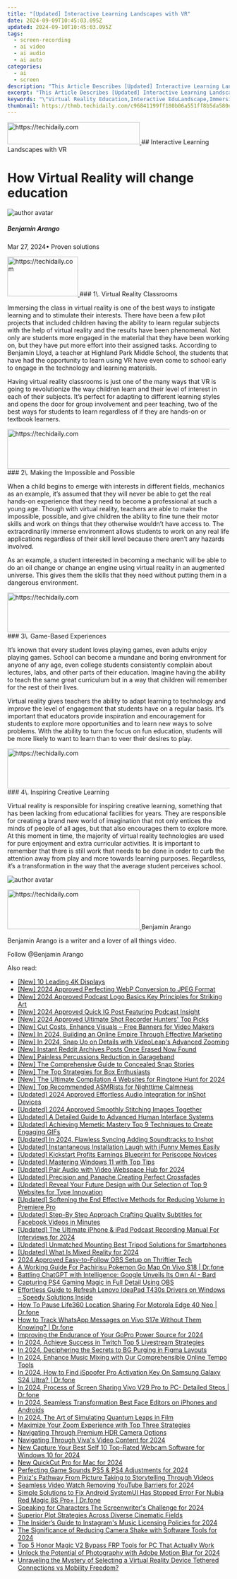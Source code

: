 ```yaml
---
title: "[Updated] Interactive Learning Landscapes with VR"
date: 2024-09-09T10:45:03.095Z
updated: 2024-09-10T10:45:03.095Z
tags: 
  - screen-recording
  - ai video
  - ai audio
  - ai auto
categories: 
  - ai
  - screen
description: "This Article Describes [Updated] Interactive Learning Landscapes with VR"
excerpt: "This Article Describes [Updated] Interactive Learning Landscapes with VR"
keywords: "\"Virtual Reality Education,Interactive EduLandscape,Immersive Learning,VR Teaching Tools,Engaging E-Learning,VirtuLearning Spaces,Dynamic VR Classrooms\""
thumbnail: https://thmb.techidaily.com/c96841199ff180b06a551ff8b5da580eafb5a9f0013849780e2ea631a72bda1d.jpg
---
```


<!-- affiliate ads begin -->
<a href="https://25home.pxf.io/c/5597632/2123474/16836" target="_top" id="2123474">
  <img src="//a.impactradius-go.com/display-ad/16836-2123474" border="0" alt="https://techidaily.com" width="300" height="50"/>
</a>
<img height="0" width="0" src="https://25home.pxf.io/i/5597632/2123474/16836" style="position:absolute;visibility:hidden;" border="0" />
<!-- affiliate ads end -->
## Interactive Learning Landscapes with VR

# How Virtual Reality will change education

![author avatar](https://images.wondershare.com/filmora/article-images/benjamin-arango-author.jpg)

##### Benjamin Arango

 Mar 27, 2024• Proven solutions

<!-- affiliate ads begin -->
<a href="https://aligracehair.sjv.io/c/5597632/2135410/19272" target="_top" id="2135410">
  <img src="//a.impactradius-go.com/display-ad/19272-2135410" border="0" alt="https://techidaily.com" width="160" height="90"/>
</a>
<img height="0" width="0" src="https://aligracehair.sjv.io/i/5597632/2135410/19272" style="position:absolute;visibility:hidden;" border="0" />
<!-- affiliate ads end -->
### 1\. Virtual Reality Classrooms

 Immersing the class in virtual reality is one of the best ways to instigate learning and to stimulate their interests. There have been a few pilot projects that included children having the ability to learn regular subjects with the help of virtual reality and the results have been phenomenal. Not only are students more engaged in the material that they have been working on, but they have put more effort into their assigned tasks. According to Benjamin Lloyd, a teacher at Highland Park Middle School, the students that have had the opportunity to learn using VR have even come to school early to engage in the technology and learning materials.

 Having virtual reality classrooms is just one of the many ways that VR is going to revolutionize the way children learn and their level of interest in each of their subjects. It’s perfect for adapting to different learning styles and opens the door for group involvement and peer teaching, two of the best ways for students to learn regardless of if they are hands-on or textbook learners.

<!-- affiliate ads begin -->
<a href="https://appsumo.8odi.net/c/5597632/2118322/7443" target="_top" id="2118322">
  <img src="//a.impactradius-go.com/display-ad/7443-2118322" border="0" alt="https://techidaily.com" width="728" height="90"/>
</a>
<img height="0" width="0" src="https://appsumo.8odi.net/i/5597632/2118322/7443" style="position:absolute;visibility:hidden;" border="0" />
<!-- affiliate ads end -->
### 2\. Making the Impossible and Possible

 When a child begins to emerge with interests in different fields, mechanics as an example, it’s assumed that they will never be able to get the real hands-on experience that they need to become a professional at such a young age. Though with virtual reality, teachers are able to make the impossible, possible, and give children the ability to fine tune their motor skills and work on things that they otherwise wouldn’t have access to. The extraordinarily immerse environment allows students to work on any real life applications regardless of their skill level because there aren’t any hazards involved.

 As an example, a student interested in becoming a mechanic will be able to do an oil change or change an engine using virtual reality in an augmented universe. This gives them the skills that they need without putting them in a dangerous environment.

<!-- affiliate ads begin -->
<a href="https://review-au.sjv.io/c/5597632/2135316/14409" target="_top" id="2135316">
  <img src="//a.impactradius-go.com/display-ad/14409-2135316" border="0" alt="https://techidaily.com" width="728" height="90"/>
</a>
<img height="0" width="0" src="https://review-au.sjv.io/i/5597632/2135316/14409" style="position:absolute;visibility:hidden;" border="0" />
<!-- affiliate ads end -->
### 3\. Game-Based Experiences

 It’s known that every student loves playing games, even adults enjoy playing games. School can become a mundane and boring environment for anyone of any age, even college students consistently complain about lectures, labs, and other parts of their education. Imagine having the ability to teach the same great curriculum but in a way that children will remember for the rest of their lives.

 Virtual reality gives teachers the ability to adapt learning to technology and improve the level of engagement that students have on a regular basis. It’s important that educators provide inspiration and encouragement for students to explore more opportunities and to learn new ways to solve problems. With the ability to turn the focus on fun education, students will be more likely to want to learn than to veer their desires to play.

<!-- affiliate ads begin -->
<a href="https://appsumo.8odi.net/c/5597632/2123727/7443" target="_top" id="2123727">
  <img src="//a.impactradius-go.com/display-ad/7443-2123727" border="0" alt="https://techidaily.com" width="728" height="90"/>
</a>
<img height="0" width="0" src="https://appsumo.8odi.net/i/5597632/2123727/7443" style="position:absolute;visibility:hidden;" border="0" />
<!-- affiliate ads end -->
### 4\. Inspiring Creative Learning

 Virtual reality is responsible for inspiring creative learning, something that has been lacking from educational facilities for years. They are responsible for creating a brand new world of imagination that not only entices the minds of people of all ages, but that also encourages them to explore more. At this moment in time, the majority of virtual reality technologies are used for pure enjoyment and extra curricular activities. It is important to remember that there is still work that needs to be done in order to curb the attention away from play and more towards learning purposes. Regardless, it’s a transformation in the way that the average student perceives school.

![author avatar](https://images.wondershare.com/filmora/article-images/benjamin-arango-author.jpg)

<!-- affiliate ads begin -->
<a href="https://aligracehair.sjv.io/c/5597632/2135355/19272" target="_top" id="2135355">
  <img src="//a.impactradius-go.com/display-ad/19272-2135355" border="0" alt="https://techidaily.com" width="300" height="90"/>
</a>
<img height="0" width="0" src="https://aligracehair.sjv.io/i/5597632/2135355/19272" style="position:absolute;visibility:hidden;" border="0" />
<!-- affiliate ads end -->
Benjamin Arango

Benjamin Arango is a writer and a lover of all things video.

Follow @Benjamin Arango


<ins class="adsbygoogle"
     style="display:block"
     data-ad-format="autorelaxed"
     data-ad-client="ca-pub-7571918770474297"
     data-ad-slot="1223367746"></ins>



<ins class="adsbygoogle"
     style="display:block"
     data-ad-client="ca-pub-7571918770474297"
     data-ad-slot="8358498916"
     data-ad-format="auto"
     data-full-width-responsive="true"></ins>






<span class="atpl-alsoreadstyle">Also read:</span>
<div><ul>
<li><a href="https://fox-hovers.techidaily.com/new-10-leading-4k-displays/"><u>[New] 10 Leading 4K Displays</u></a></li>
<li><a href="https://fox-hovers.techidaily.com/new-2024-approved-perfecting-webp-conversion-to-jpeg-format/"><u>[New] 2024 Approved Perfecting WebP Conversion to JPEG Format</u></a></li>
<li><a href="https://fox-hovers.techidaily.com/new-2024-approved-podcast-logo-basics-key-principles-for-striking-art/"><u>[New] 2024 Approved Podcast Logo Basics Key Principles for Striking Art</u></a></li>
<li><a href="https://fox-hovers.techidaily.com/new-2024-approved-quick-ig-post-featuring-podcast-insight/"><u>[New] 2024 Approved Quick IG Post Featuring Podcast Insight</u></a></li>
<li><a href="https://fox-hovers.techidaily.com/new-2024-approved-ultimate-shot-recorder-hunters-top-picks/"><u>[New] 2024 Approved Ultimate Shot Recorder Hunters' Top Picks</u></a></li>
<li><a href="https://youtube-blog.techidaily.com/ut-costs-enhance-visuals-free-banners-for-video-makers/"><u>[New] Cut Costs, Enhance Visuals – Free Banners for Video Makers</u></a></li>
<li><a href="https://fox-hovers.techidaily.com/new-in-2024-building-an-online-empire-through-effective-marketing/"><u>[New] In 2024, Building an Online Empire Through Effective Marketing</u></a></li>
<li><a href="https://fox-hovers.techidaily.com/new-in-2024-snap-up-on-details-with-videoleaps-advanced-zooming/"><u>[New] In 2024, Snap Up on Details with VideoLeap's Advanced Zooming</u></a></li>
<li><a href="https://extra-skills.techidaily.com/new-instant-reddit-archives-posts-once-erased-now-found/"><u>[New] Instant Reddit Archives Posts Once Erased Now Found</u></a></li>
<li><a href="https://fox-hovers.techidaily.com/new-painless-percussions-reduction-in-garageband/"><u>[New] Painless Percussions Reduction in Garageband</u></a></li>
<li><a href="https://snapchat-videos.techidaily.com/new-the-comprehensive-guide-to-concealed-snap-stories/"><u>[New] The Comprehensive Guide to Concealed Snap Stories</u></a></li>
<li><a href="https://fox-hovers.techidaily.com/new-the-top-strategies-for-box-enthusiasts/"><u>[New] The Top Strategies for Box Enthusiasts</u></a></li>
<li><a href="https://fox-hovers.techidaily.com/new-the-ultimate-compilation-4-websites-for-ringtone-hunt-for-2024/"><u>[New] The Ultimate Compilation 4 Websites for Ringtone Hunt for 2024</u></a></li>
<li><a href="https://some-approaches.techidaily.com/new-top-recommended-asmrists-for-nighttime-calmness/"><u>[New] Top Recommended ASMRists for Nighttime Calmness</u></a></li>
<li><a href="https://fox-hovers.techidaily.com/updated-2024-approved-effortless-audio-integration-for-inshot-devices/"><u>[Updated] 2024 Approved Effortless Audio Integration for InShot Devices</u></a></li>
<li><a href="https://fox-hovers.techidaily.com/updated-2024-approved-smoothly-stitching-images-together/"><u>[Updated] 2024 Approved Smoothly Stitching Images Together</u></a></li>
<li><a href="https://fox-hovers.techidaily.com/updated-a-detailed-guide-to-advanced-human-interface-systems/"><u>[Updated] A Detailed Guide to Advanced Human Interface Systems</u></a></li>
<li><a href="https://fox-hovers.techidaily.com/updated-achieving-memetic-mastery-top-9-techniques-to-create-engaging-gifs/"><u>[Updated] Achieving Memetic Mastery Top 9 Techniques to Create Engaging GIFs</u></a></li>
<li><a href="https://fox-hovers.techidaily.com/updated-in-2024-flawless-syncing-adding-soundtracks-to-inshot/"><u>[Updated] In 2024, Flawless Syncing Adding Soundtracks to Inshot</u></a></li>
<li><a href="https://fox-hovers.techidaily.com/updated-instantaneous-installation-laugh-with-ifunny-memes-easily/"><u>[Updated] Instantaneous Installation Laugh with iFunny Memes Easily</u></a></li>
<li><a href="https://fox-hovers.techidaily.com/updated-kickstart-profits-earnings-blueprint-for-periscope-novices/"><u>[Updated] Kickstart Profits Earnings Blueprint for Periscope Novices</u></a></li>
<li><a href="https://extra-guidance.techidaily.com/updated-mastering-windows-11-with-top-tips/"><u>[Updated] Mastering Windows 11 with Top Tips</u></a></li>
<li><a href="https://fox-hovers.techidaily.com/updated-pair-audio-with-video-webspace-hub-for-2024/"><u>[Updated] Pair Audio with Video Webspace Hub for 2024</u></a></li>
<li><a href="https://fox-hovers.techidaily.com/updated-precision-and-panache-creating-perfect-crossfades/"><u>[Updated] Precision and Panache Creating Perfect Crossfades</u></a></li>
<li><a href="https://fox-hovers.techidaily.com/updated-reveal-your-future-design-with-our-selection-of-top-9-websites-for-type-innovation/"><u>[Updated] Reveal Your Future Design with Our Selection of Top 9 Websites for Type Innovation</u></a></li>
<li><a href="https://fox-hovers.techidaily.com/updated-softening-the-end-effective-methods-for-reducing-volume-in-premiere-pro/"><u>[Updated] Softening the End Effective Methods for Reducing Volume in Premiere Pro</u></a></li>
<li><a href="https://facebook-clips.techidaily.com/updated-step-by-step-approach-crafting-quality-subtitles-for-facebook-videos-in-minutes/"><u>[Updated] Step-By Step Approach Crafting Quality Subtitles for Facebook Videos in Minutes</u></a></li>
<li><a href="https://fox-hovers.techidaily.com/updated-the-ultimate-iphone-and-ipad-podcast-recording-manual-for-interviews-for-2024/"><u>[Updated] The Ultimate iPhone & iPad Podcast Recording Manual For Interviews for 2024</u></a></li>
<li><a href="https://fox-hovers.techidaily.com/updated-unmatched-mounting-best-tripod-solutions-for-smartphones/"><u>[Updated] Unmatched Mounting Best Tripod Solutions for Smartphones</u></a></li>
<li><a href="https://fox-hovers.techidaily.com/updated-what-is-mixed-reality-for-2024/"><u>[Updated] What Is Mixed Reality for 2024</u></a></li>
<li><a href="https://video-capture.techidaily.com/2024-approved-easy-to-follow-obs-setup-on-thriftier-tech/"><u>2024 Approved Easy-to-Follow OBS Setup on Thriftier Tech</u></a></li>
<li><a href="https://change-location.techidaily.com/a-working-guide-for-pachirisu-pokemon-go-map-on-vivo-s18-drfone-by-drfone-virtual-android/"><u>A Working Guide For Pachirisu Pokemon Go Map On Vivo S18 | Dr.fone</u></a></li>
<li><a href="https://tech-revival.techidaily.com/battling-chatgpt-with-intelligence-google-unveils-its-own-ai-bard/"><u>Battling ChatGPT with Intelligence: Google Unveils Its Own AI - Bard</u></a></li>
<li><a href="https://desktop-recording.techidaily.com/capturing-ps4-gaming-magic-in-full-detail-using-obs/"><u>Capturing PS4 Gaming Magic in Full Detail Using OBS</u></a></li>
<li><a href="https://hardware-updates.techidaily.com/effortless-guide-to-refresh-lenovo-ideapad-t430s-drivers-on-windows-speedy-solutions-inside/"><u>Effortless Guide to Refresh Lenovo IdeaPad T430s Drivers on Windows – Speedy Solutions Inside</u></a></li>
<li><a href="https://location-social.techidaily.com/how-to-pause-life360-location-sharing-for-motorola-edge-40-neo-drfone-by-drfone-virtual-android/"><u>How To Pause Life360 Location Sharing For Motorola Edge 40 Neo | Dr.fone</u></a></li>
<li><a href="https://android-location-track.techidaily.com/how-to-track-whatsapp-messages-on-vivo-s17e-without-them-knowing-drfone-by-drfone-virtual-android/"><u>How to Track WhatsApp Messages on Vivo S17e Without Them Knowing? | Dr.fone</u></a></li>
<li><a href="https://fox-hovers.techidaily.com/improving-the-endurance-of-your-gopro-power-source-for-2024/"><u>Improving the Endurance of Your GoPro Power Source for 2024</u></a></li>
<li><a href="https://digital-screen-recording.techidaily.com/in-2024-achieve-success-in-twitch-top-5-livestream-strategies/"><u>In 2024, Achieve Success in Twitch Top 5 Livestream Strategies</u></a></li>
<li><a href="https://fox-hovers.techidaily.com/in-2024-deciphering-the-secrets-to-bg-purging-in-figma-layouts/"><u>In 2024, Deciphering the Secrets to BG Purging in Figma Layouts</u></a></li>
<li><a href="https://fox-hovers.techidaily.com/in-2024-enhance-music-mixing-with-our-comprehensible-online-tempo-tools/"><u>In 2024, Enhance Music Mixing with Our Comprehensible Online Tempo Tools</u></a></li>
<li><a href="https://review-topics.techidaily.com/in-2024-how-to-find-ispoofer-pro-activation-key-on-samsung-galaxy-s24-ultra-drfone-by-drfone-virtual-android/"><u>In 2024, How to Find iSpoofer Pro Activation Key On Samsung Galaxy S24 Ultra? | Dr.fone</u></a></li>
<li><a href="https://screen-mirror.techidaily.com/in-2024-process-of-screen-sharing-vivo-v29-pro-to-pc-detailed-steps-drfone-by-drfone-android/"><u>In 2024, Process of Screen Sharing Vivo V29 Pro to PC- Detailed Steps | Dr.fone</u></a></li>
<li><a href="https://extra-approaches.techidaily.com/in-2024-seamless-transformation-best-face-editors-on-iphones-and-androids/"><u>In 2024, Seamless Transformation Best Face Editors on iPhones and Androids</u></a></li>
<li><a href="https://fox-hovers.techidaily.com/in-2024-the-art-of-simulating-quantum-leaps-in-film/"><u>In 2024, The Art of Simulating Quantum Leaps in Film</u></a></li>
<li><a href="https://fox-hovers.techidaily.com/maximize-your-zoom-experience-with-top-three-strategies/"><u>Maximize Your Zoom Experience with Top Three Strategies</u></a></li>
<li><a href="https://article-tips.techidaily.com/navigating-through-premium-hdr-camera-options/"><u>Navigating Through Premium HDR Camera Options</u></a></li>
<li><a href="https://fox-hovers.techidaily.com/navigating-through-vivas-video-content-for-2024/"><u>Navigating Through Viva's Video Content for 2024</u></a></li>
<li><a href="https://smart-video-editing.techidaily.com/new-capture-your-best-self-10-top-rated-webcam-software-for-windows-10-for-2024/"><u>New Capture Your Best Self 10 Top-Rated Webcam Software for Windows 10 for 2024</u></a></li>
<li><a href="https://video-content-creator.techidaily.com/new-quickcut-pro-for-mac-for-2024/"><u>New QuickCut Pro for Mac for 2024</u></a></li>
<li><a href="https://fox-hovers.techidaily.com/perfecting-game-sounds-ps5-and-ps4-adjustments-for-2024/"><u>Perfecting Game Sounds PS5 & PS4 Adjustments for 2024</u></a></li>
<li><a href="https://fox-hovers.techidaily.com/pixizs-pathway-from-picture-taking-to-storytelling-through-videos/"><u>Pixiz's Pathway From Picture Taking to Storytelling Through Videos</u></a></li>
<li><a href="https://youtube-sure.techidaily.com/ess-video-watch-removing-youtube-barriers-for-2024/"><u>Seamless Video Watch Removing YouTube Barriers for 2024</u></a></li>
<li><a href="https://fix-guide.techidaily.com/simple-solutions-to-fix-android-systemui-has-stopped-error-for-nubia-red-magic-8s-proplus-drfone-by-drfone-fix-android-problems-fix-android-problems/"><u>Simple Solutions to Fix Android SystemUI Has Stopped Error For Nubia Red Magic 8S Pro+ | Dr.fone</u></a></li>
<li><a href="https://fox-hovers.techidaily.com/speaking-for-characters-the-screenwriters-challenge-for-2024/"><u>Speaking for Characters The Screenwriter's Challenge for 2024</u></a></li>
<li><a href="https://extra-information.techidaily.com/superior-plot-strategies-across-diverse-cinematic-fields/"><u>Superior Plot Strategies Across Diverse Cinematic Fields</u></a></li>
<li><a href="https://fox-hovers.techidaily.com/the-insiders-guide-to-instagrams-music-licensing-policies-for-2024/"><u>The Insider’s Guide to Instagram's Music Licensing Policies for 2024</u></a></li>
<li><a href="https://fox-hovers.techidaily.com/the-significance-of-reducing-camera-shake-with-software-tools-for-2024/"><u>The Significance of Reducing Camera Shake with Software Tools for 2024</u></a></li>
<li><a href="https://bypass-frp.techidaily.com/top-5-honor-magic-v2-bypass-frp-tools-for-pc-that-actually-work-by-drfone-android/"><u>Top 5 Honor Magic V2 Bypass FRP Tools for PC That Actually Work</u></a></li>
<li><a href="https://fox-hovers.techidaily.com/unlock-the-potential-of-photography-with-adobe-motion-blur-for-2024/"><u>Unlock the Potential of Photography with Adobe Motion Blur for 2024</u></a></li>
<li><a href="https://fox-hovers.techidaily.com/unraveling-the-mystery-of-selecting-a-virtual-reality-device-tethered-connections-vs-mobility-freedom/"><u>Unraveling the Mystery of Selecting a Virtual Reality Device Tethered Connections vs Mobility Freedom?</u></a></li>
</ul></div>
